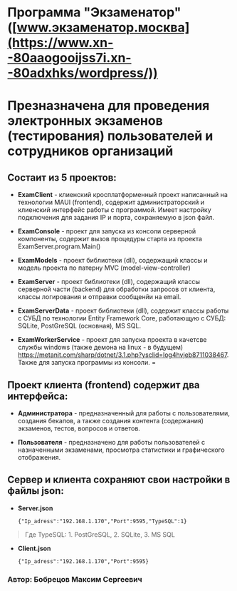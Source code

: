 # Программа "Экзаменатор" ([www.экзаменатор.москва](https://www.xn--80aaogooijss7i.xn--80adxhks/wordpress/))
# Презназначена для проведения электронных экзаменов (тестирования) пользователей и сотрудников организаций 
## Состаит из 5 проектов:
* **ExamClient** - клиенский кросплатформенный проект написанный на технологии MAUI (frontend), содержит администраторский и клиенский интерфейс работы с программой. Имеет настройку подключения для задания IP и порта, сохраняемую в json файл.
  
* **ExamConsole** - проект для запуска из консоли серверной компоненты, содержит вызов процедуры старта из проекта ExamServer.program.Main()
* **ExamModels** - проект библиотеки (dll), содержащий классы и модель проекта по патерну MVC (model-view-controller)
* **ExamServer** - проект библиотеки (dll), содержащий классы серверной части (backend) для обработки запросов от клиента, классы логирования и отправки сообщенйи на email.
* **ExamServerData** - проект библиотеки (dll), содержит классы работы с СУБД по технологии Entity Framework Core, работающую с СУБД: SQLite, PostGreSQL (основная), MS SQL.
* **ExamWorkerService** - проект для запуска проекта в качетсве службы windows (также демона на linux - в будущем)  <https://metanit.com/sharp/dotnet/3.1.php?ysclid=log4hvjeb8711038467>. 
  Также для запуска программы из консоли.
=
## Проект клиента (frontend) содержит два интерфейса:
* **Администратора** - предназначенный для работы с пользователями, создания бекапов, а также создания контента (содержания) экзаменов, тестов, вопросов и ответов.
  
* **Пользователя** - предназначено для работы пользователей с назначенными экзаменами, просмотра статистики и графического отображения.

## Сервер и клиента сохраняют свои настройки в файлы json:
* **Server.json**
  ```
  {"Ip_adress":"192.168.1.170","Port":9595,"TypeSQL":1}
  ```
>Где TypeSQL: 1. PostGreSQL,  2. SQLite, 3. MS SQL
* **Client.json**
   ```
  {"Ip_adress":"192.168.1.170","Port":9595}
  ```

### Автор: Бобрецов Максим Сергеевич
